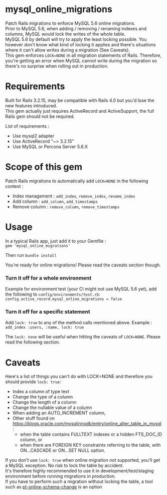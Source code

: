mysql_online_migrations
=======================

Patch Rails migrations to enforce MySQL 5.6 online migrations.  
Prior to MySQL 5.6, when adding / removing / renaming indexes and columns, MySQL would lock the writes of the whole table.  
MySQL 5.6 by default will try to apply the least locking possible. You however don't know what kind of locking it applies and there's situations where it can't allow writes during a migration (See Caveats).  
This gem enforces `LOCK=NONE` in all migration statements of Rails. Therefore, you're getting an error when MySQL cannot write during the migration so there's no surprise when rolling out in production.  


Requirements
=======================
Built for Rails 3.2.15, may be compatible with Rails 4.0 but you'd lose the new features introduced.  
This gem actually just requires ActiveRecord and ActiveSupport, the full Rails gem should not be required.

List of requirements :

- Use mysql2 adapter
- Use ActiveRecord "~> 3.2.15"
- Use MySQL or Percona Server 5.6.X

Scope of this gem
=======================

Patch Rails migrations to automatically add `LOCK=NONE` in the following context :

- Index management : `add_index`, `remove_index`, `rename_index`
- Add column : `add_column`, `add_timestamps`
- Remove column : `remove_column`, `remove_timestamps`

Usage
=======================
In a typical Rails app, just add it to your Gemfile :  
`gem 'mysql_online_migrations'`

Then run `bundle install`

You're ready for online migrations! Please read the caveats section though.

### Turn it off for a whole environment
Example for environment test (your CI might not use MySQL 5.6 yet), add the following to `config/environments/test.rb`:  
`config.active_record.mysql_online_migrations = false`

### Turn it off for a specific statement
Add `lock: true` to any of the method calls mentioned above. Example :  
`add_index :users, :name, lock: true`

The `lock: none` will be useful when hitting the caveats of `LOCK=NONE`. Please read the following section.

Caveats
=======================

Here's a list of things you can't do with LOCK=NONE and therefore you should provide `lock: true`:  

- Index a column of type text
- Change the type of a column
- Change the length of a column
- Change the nullable value of a column
- When adding an AUTO_INCREMENT column,
- Other stuff found on https://blogs.oracle.com/mysqlinnodb/entry/online_alter_table_in_mysql :
  - when the table contains FULLTEXT indexes or a hidden FTS_DOC_ID column, or
  - when there are FOREIGN KEY constraints referring to the table, with ON…CASCADE or ON…SET NULL option.

If you don't use `lock: true` when online migration not supported, you'll get a MySQL exception. No risk to lock the table by accident.  
It's therefore highly recommended to use it in development/test/staging environment before running migrations in production.  
If you have to perform such a migration without locking the table, a tool such as [pt-online-schema-change](http://www.percona.com/doc/percona-toolkit/2.1/pt-online-schema-change.html) is an option
